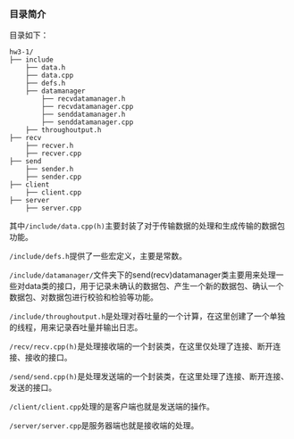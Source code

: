 ### 目录简介

目录如下：

    hw3-1/
    ├── include
        ├── data.h
        ├── data.cpp
        ├── defs.h
        ├── datamanager
            ├── recvdatamanager.h
            ├── recvdatamanager.cpp
            ├── senddatamanager.h
            ├── senddatamanager.cpp
        ├── throughoutput.h
    ├── recv
        ├── recver.h
        ├── recver.cpp
    ├── send
        ├── sender.h
        ├── sender.cpp
    ├── client
        ├── client.cpp
    ├── server
        ├── server.cpp

其中``/include/data.cpp(h)``主要封装了对于传输数据的处理和生成传输的数据包功能。

``/include/defs.h``提供了一些宏定义，主要是常数。

``/include/datamanager/``文件夹下的send(recv)datamanager类主要用来处理一些对data类的接口，用于记录未确认的数据包、产生一个新的数据包、确认一个数据包、对数据包进行校验和检验等功能。

``/include/throughoutput.h``是处理对吞吐量的一个计算，在这里创建了一个单独的线程，用来记录吞吐量并输出日志。

``/recv/recv.cpp(h)``是处理接收端的一个封装类，在这里仅处理了连接、断开连接、接收的接口。

``/send/send.cpp(h)``是处理发送端的一个封装类，在这里处理了连接、断开连接、发送的接口。

``/client/client.cpp``处理的是客户端也就是发送端的操作。

``/server/server.cpp``是服务器端也就是接收端的处理。